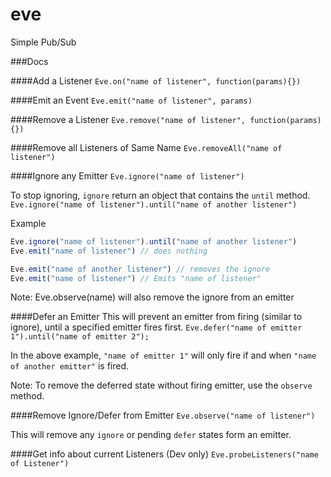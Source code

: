 # eve
Simple Pub/Sub


###Docs

####Add a Listener
`Eve.on("name of listener", function(params){})`

####Emit an Event
`Eve.emit("name of listener", params)`

####Remove a Listener
`Eve.remove("name of listener", function(params){})`

####Remove all Listeners of Same Name
`Eve.removeAll("name of listener")`

####Ignore any Emitter
`Eve.ignore("name of listener")`

To stop ignoring, `ignore` return an object that contains the `until` method.  
`Eve.ignore("name of listener").until("name of another listener")`

Example
```javascript
Eve.ignore("name of listener").until("name of another listener")
Eve.emit("name of listener") // does nothing

Eve.emit("name of another listener") // removes the ignore
Eve.emit("name of listener") // Emits "name of listener"
```

Note: Eve.observe(name) will also remove the ignore from an emitter

####Defer an Emitter
This will prevent an emitter from firing (similar to ignore), until a specified emitter fires first. 
`Eve.defer("name of emitter 1").until("name of emitter 2");`

In the above example, `"name of emitter 1"` will only fire if and when `"name of another emitter"` is fired. 

Note: To remove the deferred state without firing emitter, use the `observe` method.

####Remove Ignore/Defer from Emitter
`Eve.observe("name of listener")`

This will remove any `ignore` or pending `defer` states form an emitter.

####Get info about current Listeners (Dev only)
`Eve.probeListeners("name of Listener")`
